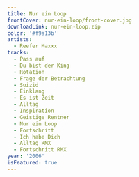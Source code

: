 ```yaml
---
title: Nur ein Loop
frontCover: nur-ein-loop/front-cover.jpg
downloadLink: nur-ein-loop.zip
color: '#f9a13b'
artists:
  - Reefer Maxxx
tracks:
  - Pass auf
  - Du bist der King
  - Rotation
  - Frage der Betrachtung
  - Suizid
  - Einklang
  - Es ist Zeit
  - Alltag
  - Inspiration
  - Geistige Rentner
  - Nur ein Loop
  - Fortschritt
  - Ich habe Dich
  - Alltag RMX
  - Fortschritt RMX
year: '2006'
isFeatured: true
---
```

